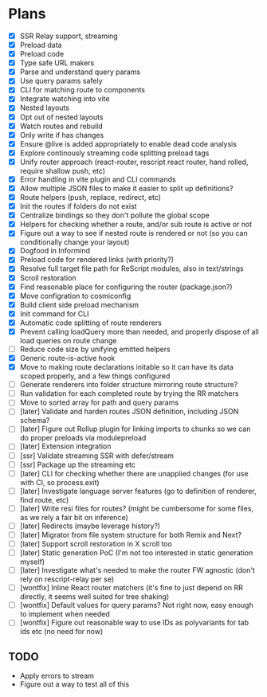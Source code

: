 # Plans

- [x] SSR Relay support, streaming
- [x] Preload data
- [x] Preload code
- [x] Type safe URL makers
- [x] Parse and understand query params
- [x] Use query params safely
- [x] CLI for matching route to components
- [x] Integrate watching into vite
- [x] Nested layouts
- [x] Opt out of nested layouts
- [x] Watch routes and rebuild
- [x] Only write if has changes
- [x] Ensure @live is added appropriately to enable dead code analysis
- [x] Explore continously streaming code splitting preload tags
- [x] Unify router approach (react-router, rescript react router, hand rolled, require shallow push, etc)
- [x] Error handling in vite plugin and CLI commands
- [x] Allow multiple JSON files to make it easier to split up definitions?
- [x] Route helpers (push, replace, redirect, etc)
- [x] Init the routes if folders do not exist
- [x] Centralize bindings so they don't pollute the global scope
- [x] Helpers for checking whether a route, and/or sub route is active or not
- [x] Figure out a way to see if nested route is rendered or not (so you can conditionally change your layout)
- [x] Dogfood in Informind
- [x] Preload code for rendered links (with priority?)
- [x] Resolve full target file path for ReScript modules, also in text/strings
- [x] Scroll restoration
- [x] Find reasonable place for configuring the router (package.json?)
- [x] Move configration to cosmiconfig
- [x] Build client side preload mechanism
- [x] Init command for CLI
- [x] Automatic code splitting of route renderers
- [x] Prevent calling loadQuery more than needed, and properly dispose of all load queries on route change
- [ ] Reduce code size by unifying emitted helpers
- [x] Generic route-is-active hook
- [x] Move to making route declarations initable so it can have its data scoped properly, and a few things configured
- [ ] Generate renderers into folder structure mirroring route structure?
- [ ] Run validation for each completed route by trying the RR matchers
- [ ] Move to sorted array for path and query params
- [ ] [later] Validate and harden routes JSON definition, including JSON schema?
- [ ] [later] Figure out Rollup plugin for linking imports to chunks so we can do proper preloads via modulepreload
- [ ] [later] Extension integration
- [ ] [ssr] Validate streaming SSR with defer/stream
- [ ] [ssr] Package up the streaming etc
- [ ] [later] CLI for checking whether there are unapplied changes (for use with CI, so process.exit)
- [ ] [later] Investigate language server features (go to definition of renderer, find route, etc)
- [ ] [later] Write resi files for routes? (might be cumbersome for some files, as we rely a fair bit on inference)
- [ ] [later] Redirects (maybe leverage history?)
- [ ] [later] Migrator from file system structure for both Remix and Next?
- [ ] [later] Support scroll restoration in X scroll too
- [ ] [later] Static generation PoC (I'm not too interested in static generation myself)
- [ ] [later] Investigate what's needed to make the router FW agnostic (don't rely on rescript-relay per se)
- [ ] [wontfix] Inline React router matchers (it's fine to just depend on RR directly, it seems well suited for tree shaking)
- [ ] [wontfix] Default values for query params? Not right now, easy enough to implement when needed
- [ ] [wontfix] Figure out reasonable way to use IDs as polyvariants for tab ids etc (no need for now)

## TODO

- Apply errors to stream
- Figure out a way to test all of this
